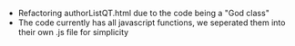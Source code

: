 - Refactoring authorListQT.html due to the code being a "God class"
- The code currently has all javascript functions, we seperated them into their own .js file for simplicity